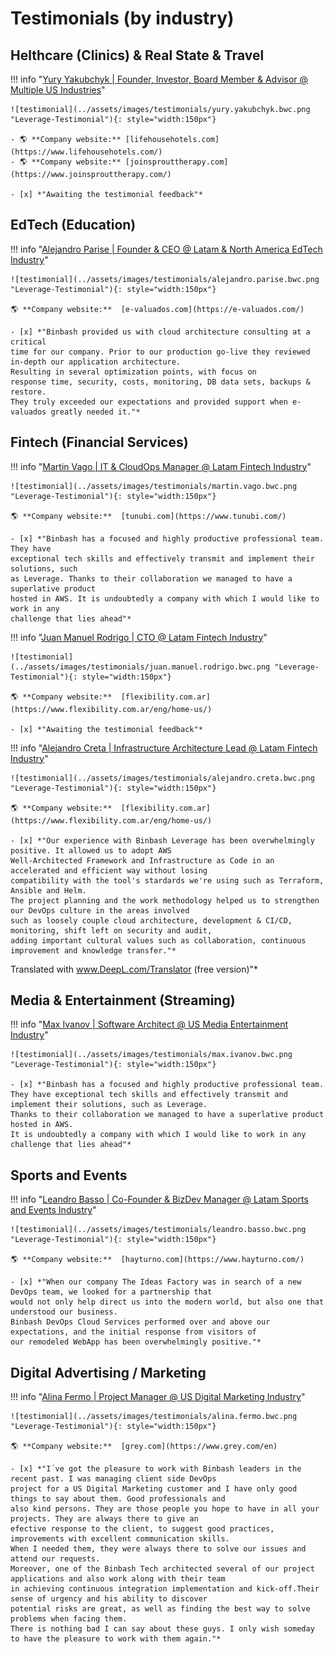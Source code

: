 # Testimonials (by industry)

## Helthcare (Clinics) & Real State & Travel

!!! info "[Yury Yakubchyk | Founder, Investor, Board Member & Advisor @ Multiple US Industries](https://www.linkedin.com/in/yuryyak/)"

    ![testimonial](../assets/images/testimonials/yury.yakubchyk.bwc.png "Leverage-Testimonial"){: style="width:150px"}
    
    - 🌎 **Company website:** [lifehousehotels.com](https://www.lifehousehotels.com/)
    - 🌎 **Company website:** [joinsprouttherapy.com](https://www.joinsprouttherapy.com/)
    
    - [x] *"Awaiting the testimonial feedback"*

## EdTech (Education)

!!! info "[Alejandro Parise | Founder & CEO @ Latam & North America EdTech Industry](https://www.linkedin.com/in/aleparise/)"

    ![testimonial](../assets/images/testimonials/alejandro.parise.bwc.png "Leverage-Testimonial"){: style="width:150px"}
    
    🌎 **Company website:**  [e-valuados.com](https://e-valuados.com/)
    
    - [x] *"Binbash provided us with cloud architecture consulting at a critical
    time for our company. Prior to our production go-live they reviewed in-depth our application architecture.
    Resulting in several optimization points, with focus on
    response time, security, costs, monitoring, DB data sets, backups & restore.
    They truly exceeded our expectations and provided support when e-valuados greatly needed it."*

## Fintech (Financial Services)

!!! info "[Martin Vago | IT & CloudOps Manager @ Latam Fintech Industry](https://www.linkedin.com/in/mvago/)"

    ![testimonial](../assets/images/testimonials/martin.vago.bwc.png "Leverage-Testimonial"){: style="width:150px"}
    
    🌎 **Company website:**  [tunubi.com](https://www.tunubi.com/)

    - [x] *"Binbash has a focused and highly productive professional team. They have
    exceptional tech skills and effectively transmit and implement their solutions, such
    as Leverage. Thanks to their collaboration we managed to have a superlative product
    hosted in AWS. It is undoubtedly a company with which I would like to work in any
    challenge that lies ahead"*

!!! info "[Juan Manuel Rodrigo | CTO @ Latam Fintech Industry](https://www.linkedin.com/in/jmrodrigopmp/)"

    ![testimonial](../assets/images/testimonials/juan.manuel.rodrigo.bwc.png "Leverage-Testimonial"){: style="width:150px"}
    
    🌎 **Company website:**  [flexibility.com.ar](https://www.flexibility.com.ar/eng/home-us/)

    - [x] *"Awaiting the testimonial feedback"*

!!! info "[Alejandro Creta | Infrastructure Architecture Lead @ Latam Fintech Industry](https://www.linkedin.com/in/alejandro-creta-24b7a917b/)"

    ![testimonial](../assets/images/testimonials/alejandro.creta.bwc.png "Leverage-Testimonial"){: style="width:150px"}
    
    🌎 **Company website:**  [flexibility.com.ar](https://www.flexibility.com.ar/eng/home-us/)

    - [x] *"Our experience with Binbash Leverage has been overwhelmingly positive. It allowed us to adopt AWS
    Well-Architected Framework and Infrastructure as Code in an accelerated and efficient way without losing 
    compatibility with the tool's stardards we're using such as Terraform, Ansible and Helm. 
    The project planning and the work methodology helped us to strengthen our DevOps culture in the areas involved 
    such as loosely couple cloud architecture, development & CI/CD, monitoring, shift left on security and audit, 
    adding important cultural values such as collaboration, continuous improvement and knowledge transfer."*

Translated with www.DeepL.com/Translator (free version)"*

## Media & Entertainment (Streaming)

!!! info "[Max Ivanov | Software Architect @ US Media Entertainment Industry](https://www.toptal.com/resume/max-ivanov)"

    ![testimonial](../assets/images/testimonials/max.ivanov.bwc.png "Leverage-Testimonial"){: style="width:150px"}
    
    - [x] *"Binbash has a focused and highly productive professional team.
    They have exceptional tech skills and effectively transmit and implement their solutions, such as Leverage.
    Thanks to their collaboration we managed to have a superlative product hosted in AWS.
    It is undoubtedly a company with which I would like to work in any challenge that lies ahead"*

## Sports and Events

!!! info "[Leandro Basso | Co-Founder & BizDev Manager @ Latam Sports and Events Industry](https://www.linkedin.com/in/leandro-basso-29588068/)"

    ![testimonial](../assets/images/testimonials/leandro.basso.bwc.png "Leverage-Testimonial"){: style="width:150px"}
    
    🌎 **Company website:**  [hayturno.com](https://www.hayturno.com/) 

    - [x] *"When our company The Ideas Factory was in search of a new DevOps team, we looked for a partnership that
    would not only help direct us into the modern world, but also one that understood our business.
    Binbash DevOps Cloud Services performed over and above our expectations, and the initial response from visitors of
    our remodeled WebApp has been overwhelmingly positive."*

## Digital Advertising / Marketing

!!! info "[Alina Fermo | Project Manager @ US Digital Marketing Industry](https://www.linkedin.com/in/alina-fermo-8b781a47/)"

    ![testimonial](../assets/images/testimonials/alina.fermo.bwc.png "Leverage-Testimonial"){: style="width:150px"}

    🌎 **Company website:**  [grey.com](https://www.grey.com/en) 
 
    - [x] *"I´ve got the pleasure to work with Binbash leaders in the recent past. I was managing client side DevOps 
    project for a US Digital Marketing customer and I have only good things to say about them. Good professionals and 
    also kind persons. They are those people you hope to have in all your projects. They are always there to give an
    efective response to the client, to suggest good practices, improvements with excellent communication skills. 
    When I needed them, they were always there to solve our issues and attend our requests. 
    Moreover, one of the Binbash Tech architected several of our project applications and also work along with their team
    in achieving continuous integration implementation and kick-off.Their sense of urgency and his ability to discover 
    potential risks are great, as well as finding the best way to solve problems when facing them.
    There is nothing bad I can say about these guys. I only wish someday to have the pleasure to work with them again."*
